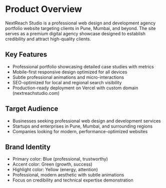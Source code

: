# Product Overview

NextReach Studio is a professional web design and development agency portfolio website targeting clients in Pune, Mumbai, and beyond. The site serves as a premium digital agency showcase designed to establish credibility and attract high-quality clients.

## Key Features
- Professional portfolio showcasing detailed case studies with metrics
- Mobile-first responsive design optimized for all devices
- Subtle professional animations and micro-interactions
- SEO-optimized for local and regional search visibility
- Production-ready deployment on Vercel with custom domain (nextreachstudio.com)

## Target Audience
- Businesses seeking professional web design and development services
- Startups and enterprises in Pune, Mumbai, and surrounding regions
- Companies looking for modern, performance-optimized websites

## Brand Identity
- Primary color: Blue (professional, trustworthy)
- Accent color: Green (growth, success) 
- Highlight color: Yellow (energy, attention)
- Professional, modern aesthetic with subtle animations
- Focus on credibility and technical expertise demonstration